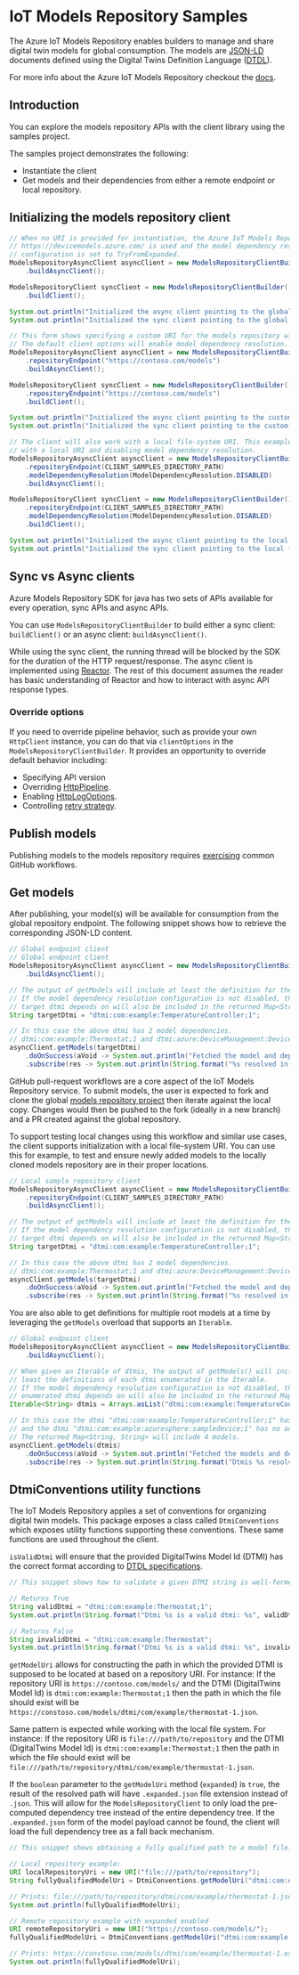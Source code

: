 # IoT Models Repository Samples

The Azure IoT Models Repository enables builders to manage and share digital twin models for global consumption. The models are [JSON-LD][json_ld_reference] documents defined using the Digital Twins Definition Language ([DTDL][dtdlv2_reference]).

For more info about the Azure IoT Models Repository checkout the [docs][modelsrepository_msdocs].

## Introduction

You can explore the models repository APIs with the client library using the samples project.

The samples project demonstrates the following:

- Instantiate the client
- Get models and their dependencies from either a remote endpoint or local repository.

## Initializing the models repository client

```java
// When no URI is provided for instantiation, the Azure IoT Models Repository global endpoint
// https://devicemodels.azure.com/ is used and the model dependency resolution
// configuration is set to TryFromExpanded.
ModelsRepositoryAsyncClient asyncClient = new ModelsRepositoryClientBuilder()
    .buildAsyncClient();

ModelsRepositoryClient syncClient = new ModelsRepositoryClientBuilder()
    .buildClient();

System.out.println("Initialized the async client pointing to the global endpoint" + asyncClient.getRepositoryUri());
System.out.println("Initialized the sync client pointing to the global endpoint" + syncClient.getRepositoryUri());
```

```java 
// This form shows specifying a custom URI for the models repository with default client options.
// The default client options will enable model dependency resolution.
ModelsRepositoryAsyncClient asyncClient = new ModelsRepositoryClientBuilder()
    .repositoryEndpoint("https://contoso.com/models")
    .buildAsyncClient();

ModelsRepositoryClient syncClient = new ModelsRepositoryClientBuilder()
    .repositoryEndpoint("https://contoso.com/models")
    .buildClient();

System.out.println("Initialized the async client pointing to the custom endpoint" + asyncClient.getRepositoryUri());
System.out.println("Initialized the sync client pointing to the custom endpoint" + syncClient.getRepositoryUri());
```

```java
// The client will also work with a local file-system URI. This example shows initialization
// with a local URI and disabling model dependency resolution.
ModelsRepositoryAsyncClient asyncClient = new ModelsRepositoryClientBuilder()
    .repositoryEndpoint(CLIENT_SAMPLES_DIRECTORY_PATH)
    .modelDependencyResolution(ModelDependencyResolution.DISABLED)
    .buildAsyncClient();

ModelsRepositoryClient syncClient = new ModelsRepositoryClientBuilder()
    .repositoryEndpoint(CLIENT_SAMPLES_DIRECTORY_PATH)
    .modelDependencyResolution(ModelDependencyResolution.DISABLED)
    .buildClient();

System.out.println("Initialized the async client pointing to the local file-system: " + asyncClient.getRepositoryUri());
System.out.println("Initialized the sync client pointing to the local file-system: " + syncClient.getRepositoryUri());
```

## Sync vs Async clients

Azure Models Repository SDK for java has two sets of APIs available for every operation, sync APIs and async APIs.

You can use `ModelsRepositoryClientBuilder` to build either a sync client: `buildClient()` or an async client: `buildAsyncClient()`.

While using the sync client, the running thread will be blocked by the SDK for the duration of the HTTP request/response.
The async client is implemented using [Reactor](https://projectreactor.io/docs/core/release/reference/). The rest of this document assumes the reader has basic understanding of Reactor and how to interact with async API response types.

### Override options

If you need to override pipeline behavior, such as provide your own `HttpClient` instance, you can do that via `clientOptions` in the `ModelsRepositoryClientBuilder`.
It provides an opportunity to override default behavior including:

- Specifying API version
- Overriding [HttpPipeline](https://github.com/Azure/azure-sdk-for-java/blob/master/sdk/core/azure-core/src/main/java/com/azure/core/http/HttpPipeline.java).
- Enabling [HttpLogOptions](https://github.com/Azure/azure-sdk-for-java/blob/master/sdk/core/azure-core/src/main/java/com/azure/core/http/policy/HttpLogOptions.java).
- Controlling [retry strategy](https://github.com/Azure/azure-sdk-for-java/blob/master/sdk/core/azure-core/src/main/java/com/azure/core/http/policy/RetryPolicy.java).

## Publish models

Publishing models to the models repository requires [exercising][modelsrepository_publish_msdocs] common GitHub workflows.

## Get models

After publishing, your model(s) will be available for consumption from the global repository endpoint. The following snippet shows how to retrieve the corresponding JSON-LD content.

```java
// Global endpoint client
// Global endpoint client
ModelsRepositoryAsyncClient asyncClient = new ModelsRepositoryClientBuilder()
    .buildAsyncClient();

// The output of getModels will include at least the definition for the target dtmi.
// If the model dependency resolution configuration is not disabled, then models in which the
// target dtmi depends on will also be included in the returned Map<String, String>.
String targetDtmi = "dtmi:com:example:TemperatureController;1";

// In this case the above dtmi has 2 model dependencies.
// dtmi:com:example:Thermostat;1 and dtmi:azure:DeviceManagement:DeviceInformation;1
asyncClient.getModels(targetDtmi)
    .doOnSuccess(aVoid -> System.out.println("Fetched the model and dependencies for: " + targetDtmi))
    .subscribe(res -> System.out.println(String.format("%s resolved in %s interfaces.", targetDtmi, res.size())));
```

GitHub pull-request workflows are a core aspect of the IoT Models Repository service. To submit models, the user is expected to fork and clone the global [models repository project][modelsrepository_github_repo] then iterate against the local copy. Changes would then be pushed to the fork (ideally in a new branch) and a PR created against the global repository.

To support testing local changes using this workflow and similar use cases, the client supports initialization with a local file-system URI. You can use this for example, to test and ensure newly added models to the locally cloned models repository are in their proper locations.

```java
// Local sample repository client
ModelsRepositoryAsyncClient asyncClient = new ModelsRepositoryClientBuilder()
    .repositoryEndpoint(CLIENT_SAMPLES_DIRECTORY_PATH)
    .buildAsyncClient();

// The output of getModels will include at least the definition for the target dtmi.
// If the model dependency resolution configuration is not disabled, then models in which the
// target dtmi depends on will also be included in the returned Map<String, String>.
String targetDtmi = "dtmi:com:example:TemperatureController;1";

// In this case the above dtmi has 2 model dependencies.
// dtmi:com:example:Thermostat;1 and dtmi:azure:DeviceManagement:DeviceInformation;1
asyncClient.getModels(targetDtmi)
    .doOnSuccess(aVoid -> System.out.println("Fetched the model and dependencies for: " + targetDtmi))
    .subscribe(res -> System.out.println(String.format("%s resolved in %s interfaces.", targetDtmi, res.size())));
```

You are also able to get definitions for multiple root models at a time by leveraging
the `getModels` overload that supports an `Iterable`.

```java
// Global endpoint client
ModelsRepositoryAsyncClient asyncClient = new ModelsRepositoryClientBuilder()
    .buildAsyncClient();

// When given an Iterable of dtmis, the output of getModels() will include at
// least the definitions of each dtmi enumerated in the Iterable.
// If the model dependency resolution configuration is not disabled, then models in which each
// enumerated dtmi depends on will also be included in the returned Map<String, String>.
Iterable<String> dtmis = Arrays.asList("dtmi:com:example:TemperatureController;1", "dtmi:com:example:azuresphere:sampledevice;1");

// In this case the dtmi "dtmi:com:example:TemperatureController;1" has 2 model dependencies
// and the dtmi "dtmi:com:example:azuresphere:sampledevice;1" has no additional dependencies.
// The returned Map<String, String> will include 4 models.
asyncClient.getModels(dtmis)
    .doOnSuccess(aVoid -> System.out.println("Fetched the models and dependencies for: " + String.join(", ", dtmis)))
    .subscribe(res -> System.out.println(String.format("Dtmis %s resolved in %s interfaces.", String.join(", ", dtmis), res.size())));
```

## DtmiConventions utility functions

The IoT Models Repository applies a set of conventions for organizing digital twin models. This package exposes a class
called `DtmiConventions` which exposes utility functions supporting these conventions. These same functions are used throughout the client.

`isValidDtmi` will ensure that the provided DigitalTwins Model Id (DTMI) has the correct format according to [DTDL specifications][dtdlv2_reference].
```java
// This snippet shows how to validate a given DTMI string is well-formed.

// Returns True
String validDtmi = "dtmi:com:example:Thermostat;1";
System.out.println(String.format("Dtmi %s is a valid dtmi: %s", validDtmi, DtmiConventions.isValidDtmi(validDtmi)));

// Returns False
String invalidDtmi = "dtmi:com:example:Thermostat";
System.out.println(String.format("Dtmi %s is a valid dtmi: %s", invalidDtmi, DtmiConventions.isValidDtmi(invalidDtmi)));
```

`getModelUri` allows for constructing the path in which the provided DTMI is supposed to be located at based on a repository URI.
For instance: If the repository URI is `https://contoso.com/models/` and the DTMI (DigitalTwins Model Id) is `dtmi:com:example:Thermostat;1` then the path in which the file should exist will be `https://constoso.com/models/dtmi/com/example/thermostat-1.json`.

Same pattern is expected while working with the local file system.
For instance: If the repository URI is `file:///path/to/repository` and the DTMI (DigitalTwins Model Id) is `dtmi:com:example:Thermostat;1` then the path in which the file should exist will be `file:///path/to/repository/dtmi/com/example/thermostat-1.json`.

If the `boolean` parameter to the `getModelUri` method (`expanded`) is `true`, the result of the resolved path will have `.expanded.json` file extension instead of `.json`. This will allow for the `ModelsRepositoryClient` to only load the pre-computed dependency tree instead of the entire dependency tree. If the `.expanded.json` form of the model payload cannot be found, the client will load the full dependency tree as a fall back mechanism. 

```java
// This snippet shows obtaining a fully qualified path to a model file.

// Local repository example:
URI localRepositoryUri = new URI("file:///path/to/repository");
String fullyQualifiedModelUri = DtmiConventions.getModelUri("dtmi:com:example:Thermostat;1", localRepositoryUri, false).toString();

// Prints: file:///path/to/repository/dtmi/com/example/thermostat-1.json
System.out.println(fullyQualifiedModelUri);

// Remote repository example with expanded enabled
URI remoteRepositoryUri = new URI("https://contoso.com/models/");
fullyQualifiedModelUri = DtmiConventions.getModelUri("dtmi:com:example:Thermostat;1", remoteRepositoryUri, true).toString();

// Prints: https://constoso.com/models/dtmi/com/example/thermostat-1.expanded.json
System.out.println(fullyQualifiedModelUri);
```

<!-- LINKS -->
[modelsrepository_github_repo]: https://github.com/Azure/iot-plugandplay-models
[modelsrepository_sample_extension]: https://github.com/Azure/azure-sdk-for-net/blob/master/sdk/modelsrepository/Azure.IoT.ModelsRepository/samples/ModelsRepositoryClientSamples/ModelsRepositoryClientExtensions.cs
[modelsrepository_clientoptions]: https://github.com/Azure/azure-sdk-for-net/blob/master/sdk/modelsrepository/Azure.IoT.ModelsRepository/src/ModelsRepositoryClientOptions.cs
[modelsrepository_msdocs]: https://docs.microsoft.com/azure/iot-pnp/concepts-model-repository
[modelsrepository_publish_msdocs]: https://docs.microsoft.com/azure/iot-pnp/concepts-model-repository#publish-a-model
[modelsrepository_iot_endpoint]: https://devicemodels.azure.com/
[json_ld_reference]: https://json-ld.org
[dtdlv2_reference]: https://github.com/Azure/opendigitaltwins-dtdl/blob/master/DTDL/v2/dtdlv2.md
[azure_core_transport]: https://github.com/Azure/azure-sdk-for-net/blob/master/sdk/core/Azure.Core/samples/Pipeline.md
[azure_core_diagnostics]: https://github.com/Azure/azure-sdk-for-net/blob/master/sdk/core/Azure.Core/samples/Diagnostics.md
[azure_core_configuration]: https://github.com/Azure/azure-sdk-for-net/blob/master/sdk/core/Azure.Core/samples/Configuration.md
